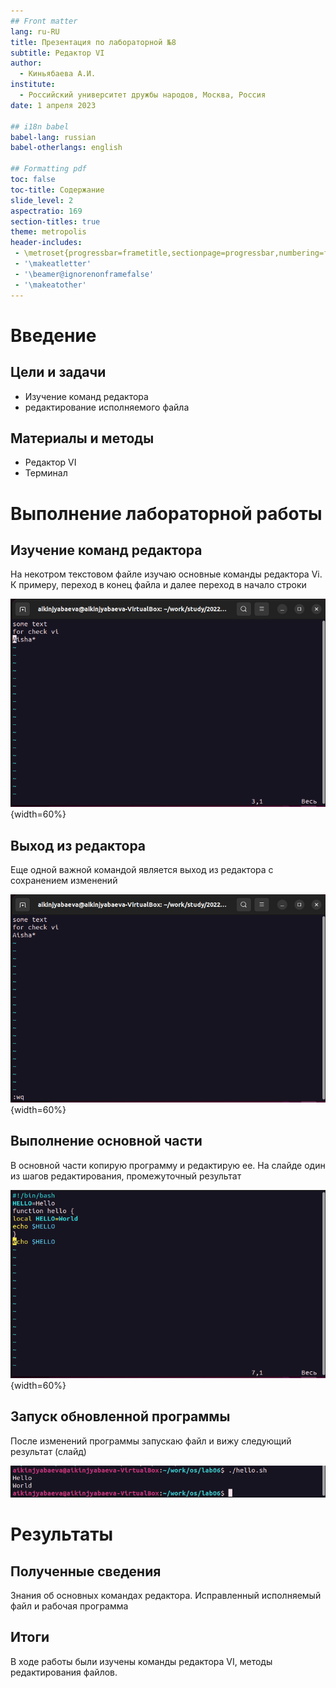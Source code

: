 ```yaml
---
## Front matter
lang: ru-RU
title: Презентация по лабораторной №8
subtitle: Редактор VI
author:
  - Киньябаева А.И.
institute:
  - Российский университет дружбы народов, Москва, Россия
date: 1 апреля 2023

## i18n babel
babel-lang: russian
babel-otherlangs: english

## Formatting pdf
toc: false
toc-title: Содержание
slide_level: 2
aspectratio: 169
section-titles: true
theme: metropolis
header-includes:
 - \metroset{progressbar=frametitle,sectionpage=progressbar,numbering=fraction}
 - '\makeatletter'
 - '\beamer@ignorenonframefalse'
 - '\makeatother'
---
```


# Введение

## Цели и задачи

- Изучение команд редактора
- редактирование исполняемого файла

## Материалы и методы

- Редактор VI
- Терминал

# Выполнение лабораторной работы

## Изучение команд редактора

На некотром текстовом файле изучаю основные команды редактора Vi. К примеру, переход в конец файла и далее переход в начало строки

![Основные команды](image/2.png){width=60%}

## Выход из редактора

Еще одной важной командой является выход из редактора с сохранением изменений

![Выход из редактора](image/6.png){width=60%}

## Выполнение основной части 

В основной части копирую программу и редактирую ее. На слайде один из шагов редактирования, промежуточный результат

![Редактирование программы](image/9.png){width=60%}

## Запуск обновленной программы

После изменений программы запускаю файл и вижу следующий результат (слайд)

![Результат](image/12.png)

# Результаты

## Полученные сведения

Знания об основных командах редактора. Исправленный исполняемый файл и рабочая программа

## Итоги

В ходе работы были изучены команды редактора VI, методы редактирования файлов.